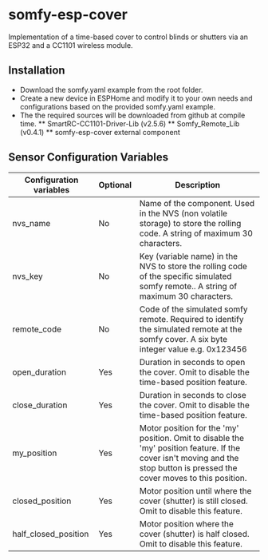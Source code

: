 # somfy-esp-cover
Implementation of a time-based cover to control blinds or shutters via an ESP32 and a CC1101 wireless module.

## Installation
* Download the somfy.yaml example from the root folder.
* Create a new device in ESPHome and modify it to your own needs and configurations based on the provided somfy.yaml example.
* The the required sources will be downloaded from github at compile time.
** SmartRC-CC1101-Driver-Lib (v2.5.6)
** Somfy_Remote_Lib (v0.4.1)
** somfy-esp-cover external component

## Sensor Configuration Variables

| Configuration variables | Optional | Description |
| ------------- | ------------- | ------------- |
| nvs_name | No | Name of the component. Used in the NVS (non volatile storage) to store the rolling code. A string of maximum 30 characters. |
| nvs_key | No | Key (variable name) in the NVS to store the rolling code of the specific simulated somfy remote.. A string of maximum 30 characters. |
| remote_code | No | Code of the simulated somfy remote. Required to identify the simulated remote at the somfy cover. A six byte integer value e.g. 0x123456 |
| open_duration | Yes | Duration in seconds to open the cover. Omit to disable the time-based position feature. |
| close_duration | Yes | Duration in seconds to close the cover. Omit to disable the time-based position feature. |
| my_position | Yes | Motor position for the 'my' position. Omit to disable the 'my' position feature. If the cover isn't moving and the stop button is pressed the cover moves to this position. |
| closed_position | Yes | Motor position until where the cover (shutter) is still closed. Omit to disable this feature. |
| half_closed_position | Yes | Motor position where the cover (shutter) is half closed. Omit to disable this feature. |
